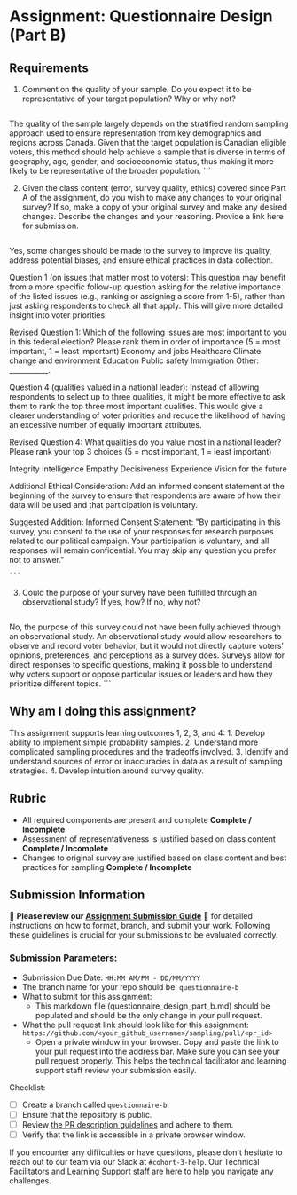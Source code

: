 # Assignment: Questionnaire Design (Part B)

## Requirements
1. Comment on the quality of your sample. Do you expect it to be representative of your target population? Why or why not?

    ```
The quality of the sample largely depends on the stratified random sampling approach used to ensure representation from key demographics and regions across Canada. Given that the target population is Canadian eligible voters, this method should help achieve a sample that is diverse in terms of geography, age, gender, and socioeconomic status, thus making it more likely to be representative of the broader population.
    ```

2. Given the class content (error, survey quality, ethics) covered since Part A of the assignment, do you wish to make any changes to your original survey? If so, make a copy of your original survey and make any desired changes. Describe the changes and your reasoning. Provide a link here for submission.

    ```
Yes, some changes should be made to the survey to improve its quality, address potential biases, and ensure ethical practices in data collection.

Question 1 (on issues that matter most to voters): This question may benefit from a more specific follow-up question asking for the relative importance of the listed issues (e.g., ranking or assigning a score from 1-5), rather than just asking respondents to check all that apply. This will give more detailed insight into voter priorities.
   
Revised Question 1:
Which of the following issues are most important to you in this federal election? Please rank them in order of importance (5 = most important, 1 = least important)
Economy and jobs
Healthcare
Climate change and environment
Education
Public safety
Immigration
Other: ___________.

Question 4 (qualities valued in a national leader): Instead of allowing respondents to select up to three qualities, it might be more effective to ask them to rank the top three most important qualities. This would give a clearer understanding of voter priorities and reduce the likelihood of having an excessive number of equally important attributes.

Revised Question 4:
What qualities do you value most in a national leader? Please rank your top 3 choices (5 = most important, 1 = least important)

Integrity
Intelligence
Empathy
Decisiveness
Experience
Vision for the future

Additional Ethical Consideration: Add an informed consent statement at the beginning of the survey to ensure that respondents are aware of how their data will be used and that participation is voluntary.

Suggested Addition:
Informed Consent Statement:
"By participating in this survey, you consent to the use of your responses for research purposes related to our political campaign. Your participation is voluntary, and all responses will remain confidential. You may skip any question you prefer not to answer."

    ```
3. Could the purpose of your survey have been fulfilled through an observational study? If yes, how? If no, why not?

    ```
No, the purpose of this survey could not have been fully achieved through an observational study. An observational study would allow researchers to observe and record voter behavior, but it would not directly capture voters’ opinions, preferences, and perceptions as a survey does. Surveys allow for direct responses to specific questions, making it possible to understand why voters support or oppose particular issues or leaders and how they prioritize different topics.
    ```

## Why am I doing this assignment?

This assignment supports learning outcomes 1, 2, 3, and 4:
	1.	Develop ability to implement simple probability samples.
	2.	Understand more complicated sampling procedures and the tradeoffs involved.
	3.	Identify and understand sources of error or inaccuracies in data as a result of sampling strategies.
	4.	Develop intuition around survey quality.

## Rubric

-	All required components are present and complete **Complete / Incomplete**
-	Assessment of representativeness is justified based on class content **Complete / Incomplete**
-	Changes to original survey are justified based on class content and best practices for sampling **Complete / Incomplete**

## Submission Information

🚨 **Please review our [Assignment Submission Guide](https://github.com/UofT-DSI/onboarding/blob/main/onboarding_documents/submissions.md)** 🚨 for detailed instructions on how to format, branch, and submit your work. Following these guidelines is crucial for your submissions to be evaluated correctly.

### Submission Parameters:
* Submission Due Date: `HH:MM AM/PM - DD/MM/YYYY`
* The branch name for your repo should be: `questionnaire-b`
* What to submit for this assignment:
    * This markdown file (questionnaire_design_part_b.md) should be populated and should be the only change in your pull request.
* What the pull request link should look like for this assignment: `https://github.com/<your_github_username>/sampling/pull/<pr_id>`
    * Open a private window in your browser. Copy and paste the link to your pull request into the address bar. Make sure you can see your pull request properly. This helps the technical facilitator and learning support staff review your submission easily.

Checklist:
- [ ] Create a branch called `questionnaire-b`.
- [ ] Ensure that the repository is public.
- [ ] Review [the PR description guidelines](https://github.com/UofT-DSI/onboarding/blob/main/onboarding_documents/submissions.md#guidelines-for-pull-request-descriptions) and adhere to them.
- [ ] Verify that the link is accessible in a private browser window.

If you encounter any difficulties or have questions, please don't hesitate to reach out to our team via our Slack at `#cohort-3-help`. Our Technical Facilitators and Learning Support staff are here to help you navigate any challenges.
